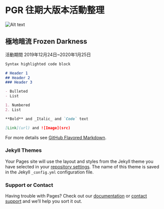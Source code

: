 # PGR 往期大版本活動整理

![Alt text](https://cdnimg01.kurogame.com/M00/14/F0/ChpCl14HFoWEXVloAAAAAI1r4zY635.jpg)

## 極地暗流 Frozen Darkness

活動期間 2019年12月24日~2020年1月25日

```markdown
Syntax highlighted code block

# Header 1
## Header 2
### Header 3

- Bulleted
- List

1. Numbered
2. List

**Bold** and _Italic_ and `Code` text

[Link](url) and ![Image](src)
```

For more details see [GitHub Flavored Markdown](https://guides.github.com/features/mastering-markdown/).

### Jekyll Themes

Your Pages site will use the layout and styles from the Jekyll theme you have selected in your [repository settings](https://github.com/yumi900408/PGR/settings). The name of this theme is saved in the Jekyll `_config.yml` configuration file.

### Support or Contact

Having trouble with Pages? Check out our [documentation](https://docs.github.com/categories/github-pages-basics/) or [contact support](https://github.com/contact) and we’ll help you sort it out.

